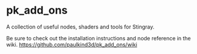 # pk_add_ons
A collection of useful nodes, shaders and tools for Stingray.

Be sure to check out the installation instructions and node reference in the wiki.
https://github.com/paulkind3d/pk_add_ons/wiki
